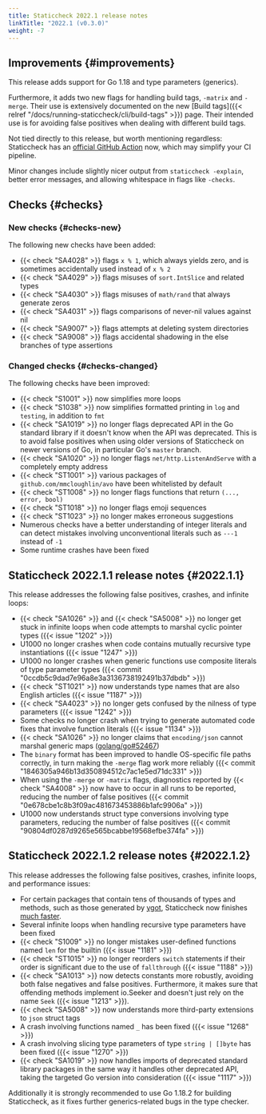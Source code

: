 ```yaml
---
title: Staticcheck 2022.1 release notes
linkTitle: "2022.1 (v0.3.0)"
weight: -7
---
```


## Improvements {#improvements}

This release adds support for Go 1.18 and type parameters (generics).

Furthermore, it adds two new flags for handling build tags, `-matrix` and `-merge`. Their use is extensively documented
on the new [Build tags]({{< relref "/docs/running-staticcheck/cli/build-tags" >}}) page. Their intended use is for
avoiding false positives when dealing with different build tags.

Not tied directly to this release, but worth mentioning regardless: Staticcheck has an [official GitHub
Action](https://github.com/dominikh/staticcheck-action) now, which may simplify your CI pipeline.

Minor changes include slightly nicer output from `staticcheck -explain`, better error messages, and allowing whitespace in flags like `-checks`.

## Checks {#checks}

### New checks {#checks-new}

The following new checks have been added:

- {{< check "SA4028" >}} flags `x % 1`, which always yields zero, and is sometimes accidentally used instead of `x % 2`
- {{< check "SA4029" >}} flags misuses of `sort.IntSlice` and related types
- {{< check "SA4030" >}} flags misuses of `math/rand` that always generate zeros
- {{< check "SA4031" >}} flags comparisons of never-nil values against nil
- {{< check "SA9007" >}} flags attempts at deleting system directories
- {{< check "SA9008" >}} flags accidental shadowing in the else branches of type assertions

### Changed checks {#checks-changed}

The following checks have been improved:

- {{< check "S1001"  >}} now simplifies more loops
- {{< check "S1038"  >}} now simplifies formatted printing in `log` and `testing`, in addition to `fmt`
- {{< check "SA1019" >}} no longer flags deprecated API in the Go standard library if it doesn't know when the API was
  deprecated. This is to avoid false positives when using older versions of Staticcheck on newer versions of Go, in
  particular Go's `master` branch.
- {{< check "SA1020" >}} no longer flags `net/http.ListenAndServe` with a completely empty address
- {{< check "ST1001" >}} various packages of `github.com/mmcloughlin/avo` have been whitelisted by default
- {{< check "ST1008" >}} no longer flags functions that return `(..., error, bool)`
- {{< check "ST1018" >}} no longer flags emoji sequences
- {{< check "ST1023" >}} no longer makes erroneous suggestions
- Numerous checks have a better understanding of integer literals and can detect mistakes involving unconventional
  literals such as `---1` instead of `-1`
- Some runtime crashes have been fixed

## Staticcheck 2022.1.1 release notes {#2022.1.1}

This release addresses the following false positives, crashes, and infinite loops:

- {{< check "SA1026" >}} and {{< check "SA5008" >}} no longer get stuck in infinite loops when code attempts to marshal cyclic pointer types ({{< issue "1202" >}})
- U1000 no longer crashes when code contains mutually recursive type instantiations ({{< issue "1247" >}})
- U1000 no longer crashes when generic functions use composite literals of type parameter types ({{< commit "0ccdb5c9dad7e96a8e3a3136738192491b37dbdb" >}})
- {{< check "ST1021" >}} now understands type names that are also English articles ({{< issue "1187" >}})
- {{< check "SA4023" >}} no longer gets confused by the nilness of type parameters ({{< issue "1242" >}})
- Some checks no longer crash when trying to generate automated code fixes that involve function literals ({{< issue "1134" >}})
- {{< check "SA1026" >}} no longer claims that `encoding/json` cannot marshal generic maps ([golang/go#52467](https://golang.org/issue/52467))
- The `binary` format has been improved to handle OS-specific file paths correctly, in turn making the `-merge` flag work more reliably ({{< commit "1846305a946b13d350894512c7ac1e5ed71dc331" >}})
- When using the `-merge` or `-matrix` flags, diagnostics reported by {{< check "SA4008" >}} now have to occur in all runs to be reported, reducing the number of false positives ({{< commit "0e678cbe1c8b3f09ac481673453886b1afc9906a" >}})
- U1000 now understands struct type conversions involving type parameters, reducing the number of false positives ({{< commit "90804df0287d9265e565bcabbe19568efbe374fa" >}})

## Staticcheck 2022.1.2 release notes {#2022.1.2}

This release addresses the following false positives, crashes, infinite loops, and performance issues:

- For certain packages that contain tens of thousands of types and methods, such as those generated by
  [ygot](https://github.com/openconfig/ygot), Staticcheck now finishes [much
  faster](https://github.com/openconfig/featureprofiles/pull/181#issuecomment-1119250596).
- Several infinite loops when handling recursive type parameters have been fixed
- {{< check "S1009" >}} no longer mistakes user-defined functions named `len` for the builtin ({{< issue "1181" >}})
- {{< check "ST1015" >}} no longer reorders `switch` statements if their order is significant due to the use of `fallthrough` ({{< issue "1188" >}})
- {{< check "SA1013" >}} now detects constants more robustly, avoiding both false negatives and false positives.
  Furthermore, it makes sure that offending methods implement io.Seeker and doesn't just rely on the name `Seek` ({{< issue "1213" >}}).
- {{< check "SA5008" >}} now understands more third-party extensions to `json` struct tags
- A crash involving functions named `_` has been fixed ({{< issue "1268" >}})
- A crash involving slicing type parameters of type `string | []byte` has been fixed ({{< issue "1270" >}})
- {{< check "SA1019" >}} now handles imports of deprecated standard library packages in the same way it handles other
  deprecated API, taking the targeted Go version into consideration ({{< issue "1117" >}})

Additionally it is strongly recommended to use Go 1.18.2 for building Staticcheck, as it fixes further generics-related
bugs in the type checker.
